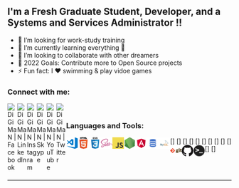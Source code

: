 
## I'm a Fresh Graduate Student, Developer, and a Systems and Services Administrator !!

- 🔭 I’m looking for work-study training
- 🌱 I’m currently learning everything 🤣
- 👯 I’m looking to collaborate with other dreamers
- 🥅 2022 Goals: Contribute more to Open Source projects
- ⚡ Fun fact: I ♥ swimming & play vidoe games

### Connect with me:

[<img align="left" alt="DiGiMaN | Facebook" width="22px" src="https://cdn.icon-icons.com/icons2/901/PNG/512/facebook_icon-icons.com_69263.png" />][facebook]
[<img align="left" alt="DiGiMaN | LinkedIn" width="22px" src="https://www.portlarochelle.com/wp-content/uploads/2019/03/linkedin.png" />][linkedin]
[<img align="left" alt="DiGiMaN | Instagram" width="22px" src="https://upload.wikimedia.org/wikipedia/commons/thumb/a/a5/Instagram_icon.png/2048px-Instagram_icon.png" />][instagram]
[<img align="left" alt="DiGiMaN | Skype" width="22px" src="https://upload.wikimedia.org/wikipedia/commons/e/ec/Skype-icon-new.png" />][skype]
[<img align="left" alt="DiGiMaN | YouTube" width="22px" src="https://cdn.icon-icons.com/icons2/2429/PNG/512/youtube_logo_icon_147199.png" />][youtube]
[<img align="left" alt="DiGiMaN | Twitter" width="22px" src="https://www.soroptimistinternational.org/wp-content/uploads/2020/03/251-2517877_tweet-twitter-icon-icon-chirrup-icon-icon-twitter-png-format-twitter-logo.jpg" />][twitter]

<br />

### Languages and Tools:

[<img align="left" alt="Visual Studio Code" width="26px" src="https://raw.githubusercontent.com/github/explore/80688e429a7d4ef2fca1e82350fe8e3517d3494d/topics/visual-studio-code/visual-studio-code.png" />]
[<img align="left" alt="HTML5" width="26px" src="https://raw.githubusercontent.com/github/explore/80688e429a7d4ef2fca1e82350fe8e3517d3494d/topics/html/html.png" />]
[<img align="left" alt="CSS3" width="26px" src="https://raw.githubusercontent.com/github/explore/80688e429a7d4ef2fca1e82350fe8e3517d3494d/topics/css/css.png" />]
[<img align="left" alt="Sass" width="26px" src="https://raw.githubusercontent.com/github/explore/80688e429a7d4ef2fca1e82350fe8e3517d3494d/topics/sass/sass.png" />]
[<img align="left" alt="JavaScript" width="26px" src="https://raw.githubusercontent.com/github/explore/80688e429a7d4ef2fca1e82350fe8e3517d3494d/topics/javascript/javascript.png" />]
[<img align="left" alt="Node.js" width="26px" src="https://raw.githubusercontent.com/github/explore/80688e429a7d4ef2fca1e82350fe8e3517d3494d/topics/nodejs/nodejs.png" />]
[<img align="left" alt="Deno" width="26px" src="https://raw.githubusercontent.com/github/explore/361e2821e2dea67711cde99c9c40ed357061cf27/topics/angular/angular.png" />]
[<img align="left" alt="SQL" width="26px" src="https://raw.githubusercontent.com/github/explore/80688e429a7d4ef2fca1e82350fe8e3517d3494d/topics/sql/sql.png" />]
[<img align="left" alt="MySQL" width="26px" src="https://raw.githubusercontent.com/github/explore/80688e429a7d4ef2fca1e82350fe8e3517d3494d/topics/mysql/mysql.png" />]
[<img align="left" alt="Git" width="26px" src="https://raw.githubusercontent.com/github/explore/80688e429a7d4ef2fca1e82350fe8e3517d3494d/topics/git/git.png" />]
[<img align="left" alt="GitHub" width="26px" src="https://raw.githubusercontent.com/github/explore/78df643247d429f6cc873026c0622819ad797942/topics/github/github.png" />]
[<img align="left" alt="Terminal" width="26px" src="https://raw.githubusercontent.com/github/explore/80688e429a7d4ef2fca1e82350fe8e3517d3494d/topics/terminal/terminal.png" />]

<br/>
<br/>

---

[youtube]: https://www.youtube.com/channel/UC0pR5D5hdfCnErnSms4xKZw
[twitter]: https://twitter.com/codeSTACKr
[facebook]: https://facebook.com/oubaid.hlaimi
[instagram]: https://instagram.com/oubaidhex
[linkedin]: https://linkedin.com/in/oubaidhlaimi
[skype]: https://join.skype.com/invite/pxp0xcNR5JOV
